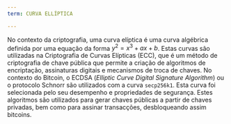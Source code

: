 ```yaml
---
term: CURVA ELLÍPTICA

---
```

No contexto da criptografia, uma curva elíptica é uma curva algébrica definida por uma equação da forma $y^2 = x^3 + ax + b$. Estas curvas são utilizadas na Criptografia de Curvas Elípticas (ECC), que é um método de criptografia de chave pública que permite a criação de algoritmos de encriptação, assinaturas digitais e mecanismos de troca de chaves. No contexto do Bitcoin, o ECDSA (*Elliptic Curve Digital Signature Algorithm*) ou o protocolo Schnorr são utilizados com a curva `secp256k1`. Esta curva foi selecionada pelo seu desempenho e propriedades de segurança. Estes algoritmos são utilizados para gerar chaves públicas a partir de chaves privadas, bem como para assinar transacções, desbloqueando assim bitcoins.